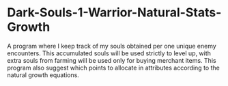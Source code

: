 # Dark-Souls-1-Warrior-Natural-Stats-Growth
A program where I keep track of my souls obtained per one unique enemy encounters. 
This accumulated souls will be used strictly to level up, with extra souls from farming will be used only for buying merchant items. 
This program also suggest which points to allocate in attributes according to the natural growth equations.
